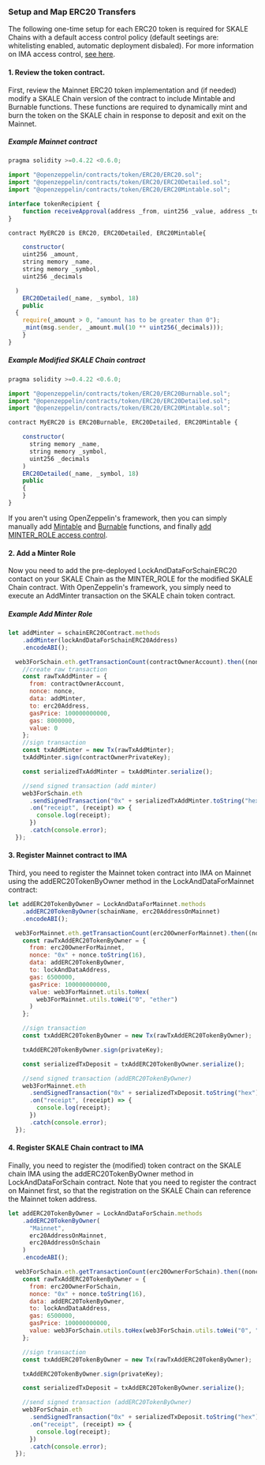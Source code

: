 <StepsLayout id='Setup-ERC20'>

### Setup and Map ERC20 Transfers

The following one-time setup for each ERC20 token is required for SKALE Chains with a default access control policy (default seetings are: whitelisting enabled, automatic deployment disbaled). For more information on IMA access control, [see here](/developers/products/interchain-messaging-agent/ima-access-control).

<StepsController>
    <StepNav stepId='one' label='Review\nand Modify ERC20'><ByzantineFaultTolerant/></StepNav>
    <StepNav stepId='two' label='Add\na Minter Role'><AsynchronousProtocol/></StepNav>
    <StepNav stepId='three' label='Register\non Mainnet IMA'><LeaderlessConsensus/></StepNav>
    <StepNav stepId='four' label='Register\non SKALE Chain IMA'><SendTransaction/></StepNav>
</StepsController>

<Step id='one'>

#### 1. Review the token contract.

First, review the Mainnet ERC20 token implementation and (if needed) modify a SKALE Chain version of the contract to include Mintable and Burnable functions. These functions are required to dynamically mint and burn the token on the SKALE chain in response to deposit and exit on the Mainnet.

##### Example Mainnet contract

```javascript
pragma solidity >=0.4.22 <0.6.0;

import "@openzeppelin/contracts/token/ERC20/ERC20.sol";
import "@openzeppelin/contracts/token/ERC20/ERC20Detailed.sol";
import "@openzeppelin/contracts/token/ERC20/ERC20Mintable.sol";

interface tokenRecipient {
    function receiveApproval(address _from, uint256 _value, address _token, bytes calldata _extraData) external;
}

contract MyERC20 is ERC20, ERC20Detailed, ERC20Mintable{

    constructor(
    uint256 _amount,
    string memory _name,
    string memory _symbol,
    uint256 _decimals

  )
    ERC20Detailed(_name, _symbol, 18)
    public
  {
    require(_amount > 0, "amount has to be greater than 0");
    _mint(msg.sender, _amount.mul(10 ** uint256(_decimals)));
    }
}
```

##### Example Modified SKALE Chain contract

```javascript
pragma solidity >=0.4.22 <0.6.0;

import "@openzeppelin/contracts/token/ERC20/ERC20Burnable.sol";
import "@openzeppelin/contracts/token/ERC20/ERC20Detailed.sol";
import "@openzeppelin/contracts/token/ERC20/ERC20Mintable.sol";

contract MyERC20 is ERC20Burnable, ERC20Detailed, ERC20Mintable {

    constructor(
      string memory _name,
      string memory _symbol,
      uint256 _decimals
    )
    ERC20Detailed(_name, _symbol, 18)
    public
    {
    }
}
```

If you aren't using OpenZeppelin's framework, then you can simply manually add [Mintable](https://github.com/OpenZeppelin/openzeppelin-contracts/blob/c3178ff942f9f487b9fda2c648aa19e633560adb/contracts/token/ERC20/ERC20.sol#L233) and [Burnable](https://github.com/OpenZeppelin/openzeppelin-contracts/blob/c3178ff942f9f487b9fda2c648aa19e633560adb/contracts/token/ERC20/ERC20.sol#L254) functions, and finally [add MINTER_ROLE access control](https://github.com/OpenZeppelin/openzeppelin-contracts/blob/v2.5.1/contracts/access/roles/MinterRole.sol). 

</Step>

<Step id='two'>

#### 2. Add a Minter Role

Now you need to add the pre-deployed LockAndDataForSchainERC20 contact on your SKALE Chain as the MINTER_ROLE for the modified SKALE Chain contract. With OpenZeppelin's framework, you simply need to execute an AddMinter transaction on the SKALE chain token contract.

##### Example Add Minter Role 

```javascript
let addMinter = schainERC20Contract.methods
    .addMinter(lockAndDataForSchainERC20Address)
    .encodeABI();

  web3ForSchain.eth.getTransactionCount(contractOwnerAccount).then((nonce) => {
    //create raw transaction
    const rawTxAddMinter = {
      from: contractOwnerAccount,
      nonce: nonce,
      data: addMinter,
      to: erc20Address,
      gasPrice: 100000000000,
      gas: 8000000,
      value: 0
    };
    //sign transaction
    const txAddMinter = new Tx(rawTxAddMinter);
    txAddMinter.sign(contractOwnerPrivateKey);

    const serializedTxAddMinter = txAddMinter.serialize();

    //send signed transaction (add minter)
    web3ForSchain.eth
      .sendSignedTransaction("0x" + serializedTxAddMinter.toString("hex"))
      .on("receipt", (receipt) => {
        console.log(receipt);
      })
      .catch(console.error);
  });
```

</Step>

<Step id='three'>

#### 3. Register Mainnet contract to IMA

Third, you need to register the Mainnet token contract into IMA on Mainnet using the addERC20TokenByOwner method in the LockAndDataForMainnet contract:

```javascript
let addERC20TokenByOwner = LockAndDataForMainnet.methods
    .addERC20TokenByOwner(schainName, erc20AddressOnMainnet)
    .encodeABI();

  web3ForMainnet.eth.getTransactionCount(erc20OwnerForMainnet).then((nonce) => {
    const rawTxAddERC20TokenByOwner = {
      from: erc20OwnerForMainnet,
      nonce: "0x" + nonce.toString(16),
      data: addERC20TokenByOwner,
      to: lockAndDataAddress,
      gas: 6500000,
      gasPrice: 100000000000,
      value: web3ForMainnet.utils.toHex(
        web3ForMainnet.utils.toWei("0", "ether")
      )
    };

    //sign transaction
    const txAddERC20TokenByOwner = new Tx(rawTxAddERC20TokenByOwner);

    txAddERC20TokenByOwner.sign(privateKey);

    const serializedTxDeposit = txAddERC20TokenByOwner.serialize();

    //send signed transaction (addERC20TokenByOwner)
    web3ForMainnet.eth
      .sendSignedTransaction("0x" + serializedTxDeposit.toString("hex"))
      .on("receipt", (receipt) => {
        console.log(receipt);
      })
      .catch(console.error);
  });
```

</Step>
<Step id='four'>

#### 4. Register SKALE Chain contract to IMA

Finally, you need to register the (modified) token contract on the SKALE chain IMA using the addERC20TokenByOwner method in LockAndDataForSchain contract. Note that you need to register the contract on Mainnet first, so that the registration on the SKALE Chain can reference the Mainnet token address.

```javascript
let addERC20TokenByOwner = LockAndDataForSchain.methods
    .addERC20TokenByOwner(
      "Mainnet",
      erc20AddressOnMainnet,
      erc20AddressOnSchain
    )
    .encodeABI();

  web3ForSchain.eth.getTransactionCount(erc20OwnerForSchain).then((nonce) => {
    const rawTxAddERC20TokenByOwner = {
      from: erc20OwnerForSchain,
      nonce: "0x" + nonce.toString(16),
      data: addERC20TokenByOwner,
      to: lockAndDataAddress,
      gas: 6500000,
      gasPrice: 100000000000,
      value: web3ForSchain.utils.toHex(web3ForSchain.utils.toWei("0", "ether"))
    };

    //sign transaction
    const txAddERC20TokenByOwner = new Tx(rawTxAddERC20TokenByOwner);

    txAddERC20TokenByOwner.sign(privateKey);

    const serializedTxDeposit = txAddERC20TokenByOwner.serialize();

    //send signed transaction (addERC20TokenByOwner)
    web3ForSchain.eth
      .sendSignedTransaction("0x" + serializedTxDeposit.toString("hex"))
      .on("receipt", (receipt) => {
        console.log(receipt);
      })
      .catch(console.error);
  });
```
</Step>

</StepsLayout>
